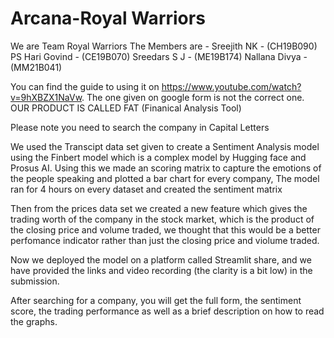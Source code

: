 # Arcana-Royal Warriors
We are Team Royal Warriors
The Members are - 
Sreejith NK - (CH19B090)
PS Hari Govind - (CE19B070)
Sreedars S J - (ME19B174)
Nallana Divya - (MM21B041)

You can find the guide to using it on https://www.youtube.com/watch?v=9hXBZX1NaVw. The one given on google form is not the correct one.
OUR PRODUCT IS CALLED FAT (Finanical Analysis Tool)

Please note you need to search the company in Capital Letters
 
We used the Transcipt data set given to create a Sentiment Analysis model using the Finbert model which is a complex model
by Hugging face and Prosus AI.
Using this we made an scoring matrix to capture the emotions of the people speaking and plotted a bar chart for every company, The model ran for 4 hours on 
every dataset and created the sentiment matrix

Then from the prices data set we created a new feature which gives the trading worth of the company in the stock market, which is the product of the closing price and volume traded, we thought that this would be a better perfomance indicator rather than just the closing price and violume traded.

Now we deployed the model on a platform called Streamlit share, and we have provided the links and video recording (the clarity is a bit low) in the submission.

After searching for a company, you will get the full form, the sentiment score, the trading performance as well as a brief description on how to read the graphs.
